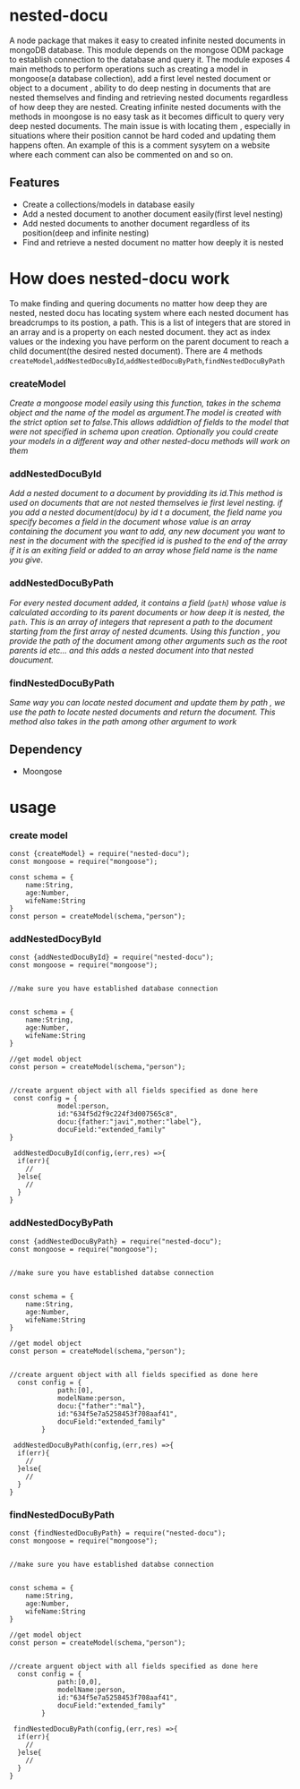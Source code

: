 # nested-docu

A node package that makes it easy to created infinite nested documents in mongoDB database. This module depends on the mongose 
ODM package to establish connection to the database and query it. The module exposes 4 main  methods to perform operations such as creating a model in mongoose(a database collection), add a first level nested document or object to a document , ability to do deep nesting in documents that are nested themselves and finding and retrieving nested documents regardless of how deep they are nested. Creating infinite nested documents with the methods in moongose is no easy task as it becomes difficult to query very deep nested documents. The main issue is with locating them , especially in situations where their position cannot be hard coded and updating them happens often. An example of this is a comment sysytem on a website where each comment can also be commented on and so on.





## Features

- Create a collections/models in database easily 
- Add a  nested document to another document easily(first level nesting)
- Add nested documents to another document regardless of its position(deep and infinite nesting)
- Find and retrieve  a nested document no matter how deeply it is nested





# How does nested-docu work

To make finding and quering documents no matter how deep they are nested, nested docu has locating system where each nested document has  breadcrumps to its postion, a path. This  is a  list of integers that are stored in an array and is a property on each nested document. they act as index values or the indexing you have perform on the parent document to reach a child document(the desired nested document).
There are 4  methods 
`createModel`,`addNestedDocuById`,`addNestedDocuByPath`,`findNestedDocuByPath`

### createModel 
  *Create a mongoose model easily using this function, takes in the schema object and the name of the model as argument.The model is created with the strict option set to false.This allows addidtion of fields to the model that were not specified in schema upon creation. Optionally you could create your models in a different way and other nested-docu methods will work on them*

### addNestedDocuById
 *Add a nested document to a document by providding its id.This method is used on documents that are not nested themselves  ie first level nesting. if you add a nested  document(docu) by id t a document, the field name you specify becomes a field in the document whose value is an array containing the document you want to add, any new document you  want to nest in the document with the specified id is pushed to the end of the array if it is an exiting field or added to an array whose field name is the name you give*.

### addNestedDocuByPath
*For every nested document added, it contains a  field (`path`) whose value  is calculated according to its parent documents or how deep it is nested, the `path`. This is an array of integers that represent a path to the document starting from the first array of nested dcuments. Using this function , you provide the path of the document among other arguments such as the root parents id etc... and  this adds a nested document into that nested doucument.*


### findNestedDocuByPath
*Same way you can locate nested document and update them by path , we use the path to locate nested documents and return the document. This method also takes in the path among other argument to work*



## Dependency
- Moongose



# usage

### create model
```
const {createModel} = require("nested-docu");
const mongoose = require("mongoose");

const schema = {
    name:String,
    age:Number,
    wifeName:String
}
const person = createModel(schema,"person");
```






### addNestedDocyById
```
const {addNestedDocuById} = require("nested-docu");
const mongoose = require("mongoose");


//make sure you have established database connection


const schema = {
    name:String,
    age:Number,
    wifeName:String
}

//get model object 
const person = createModel(schema,"person");


//create arguent object with all fields specified as done here
 const config = {
            model:person,
            id:"634f5d2f9c224f3d007565c8",
            docu:{father:"javi",mother:"label"},
            docuField:"extended_family"
}

 addNestedDocuById(config,(err,res) =>{
  if(err){
    //
  }else{
    //
  }
}
```








### addNestedDocyByPath
```
const {addNestedDocuByPath} = require("nested-docu");
const mongoose = require("mongoose");


//make sure you have established databse connection


const schema = {
    name:String,
    age:Number,
    wifeName:String
}

//get model object 
const person = createModel(schema,"person");


//create arguent object with all fields specified as done here
  const config = {
            path:[0],
            modelName:person,
            docu:{"father":"mal"},
            id:"634f5e7a5258453f708aaf41",
            docuField:"extended_family"
        }

 addNestedDocuByPath(config,(err,res) =>{
  if(err){
    //
  }else{
    //
  }
}
```








### findNestedDocuByPath
```
const {findNestedDocuByPath} = require("nested-docu");
const mongoose = require("mongoose");


//make sure you have established databse connection


const schema = {
    name:String,
    age:Number,
    wifeName:String
}

//get model object 
const person = createModel(schema,"person");


//create arguent object with all fields specified as done here
  const config = {
            path:[0,0],
            modelName:person,
            id:"634f5e7a5258453f708aaf41",
            docuField:"extended_family"
        }

 findNestedDocuByPath(config,(err,res) =>{
  if(err){
    //
  }else{
    //
  }
}
```




